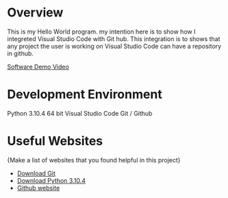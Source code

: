 # Overview

This is my Hello World program. my intention here is to show how I integreted Visual Studio Code with Git hub. This integration is to shows that any project the user is working on Visual Studio Code can have a repository in github. 

[Software Demo Video](https://youtu.be/KgHP1PTfSl4)

# Development Environment

Python 3.10.4 64 bit
Visual Studio Code
Git / Github

# Useful Websites

{Make a list of websites that you found helpful in this project}
* [Download Git](https://git-scm.com/download/win)
* [Download Python 3.10.4](https://www.python.org/downloads/release/python-3100/)
* [Github website](https://github.com/)